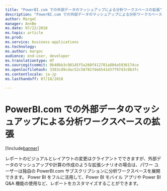 ```yaml
---
title: "PowerBI.com での外部データのマッシュアップによる分析ワークスペースの拡張"
description: "PowerBI.com での外部データのマッシュアップによる分析ワークスペースの拡張"
author: MargoC
manager: AnnBe
ms.date: 07/22/2018
ms.topic: article
ms.prod: 
ms.service: business-applications
ms.technology: 
ms.author: margoc
audience: end-user, developer
ms.translationtype: HT
ms.sourcegitcommit: 0b40bb3c98145f5a260f412701a884a5936174ce
ms.openlocfilehash: 3383cd9cdac52c58781fde6541d37f97d3c0b3fc
ms.contentlocale: ja-jp
ms.lasthandoff: 07/18/2018

---
```

#  <a name="extend-analytical-workspaces-by-mashing-up-external-data-with-powerbicom"></a>PowerBI.com での外部データのマッシュアップによる分析ワークスペースの拡張

[!include[banner](../../includes/banner.md)]

レポートのビジュアルとレイアウトの変更はクライアントでできますが、外部データのマッシュアップや計算の作成のような拡張シナリオの場合は、パワー ユーザーは独自の PowerBI.com サブスクリプションに分析ワークスペースを展開できます。
Power BI をフルに活用して、Power BI モバイル アプリや Power BI Q&A 機能の使用など、レポートをカスタマイズすることができます。


